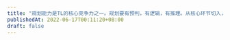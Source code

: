 ```yaml
---
title: "规划能力是TL的核心竞争力之一。规划要有预判，有逻辑，有推理。从核心环节切入，发现技术债，发现提升点，发现技术储备思路。"
publishedAt: 2022-06-17T00:11:20+08:00
draft: false
---
```


